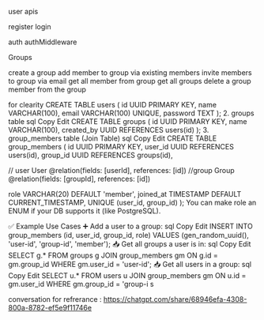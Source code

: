 user apis 

register 
login

auth 
authMiddleware

Groups

create a group
add member to group via existing members
invite members to group via email
get all member from group
get all groups 
delete a group member from the group 









for clearity 
CREATE TABLE users (
  id UUID PRIMARY KEY,
  name VARCHAR(100),
  email VARCHAR(100) UNIQUE,
  password TEXT
);
2. groups table
sql
Copy
Edit
CREATE TABLE groups (
  id UUID PRIMARY KEY,
  name VARCHAR(100),
  created_by UUID REFERENCES users(id)
);
3. group_members table (Join Table)
sql
Copy
Edit
CREATE TABLE group_members (
  id UUID PRIMARY KEY,
  user_id UUID REFERENCES users(id),
  group_id UUID REFERENCES groups(id),

 // user User @relation(fields: [userId], references: [id])
//group Group @relation(fields: [groupId], references: [id])

  role VARCHAR(20) DEFAULT 'member',
  joined_at TIMESTAMP DEFAULT CURRENT_TIMESTAMP,
  UNIQUE (user_id, group_id)
);
You can make role an ENUM if your DB supports it (like PostgreSQL).

✅ Example Use Cases
➕ Add a user to a group:
sql
Copy
Edit
INSERT INTO group_members (id, user_id, group_id, role)
VALUES (gen_random_uuid(), 'user-id', 'group-id', 'member');
📥 Get all groups a user is in:
sql
Copy
Edit
SELECT g.*
FROM groups g
JOIN group_members gm ON g.id = gm.group_id
WHERE gm.user_id = 'user-id';
📥 Get all users in a group:
sql
Copy
Edit
SELECT u.*
FROM users u
JOIN group_members gm ON u.id = gm.user_id
WHERE gm.group_id = 'group-i
s

conversation for refrerance : https://chatgpt.com/share/68946efa-4308-800a-8782-ef5e9f11746e

